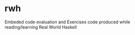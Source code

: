 # rwh
Embeded code evaluation and Exercises code produced while reading/learning Real World Haskell
